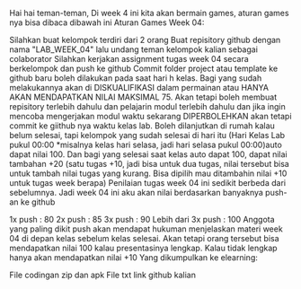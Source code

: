 Hai hai teman-teman, Di week 4 ini kita akan bermain games, aturan games nya bisa dibaca dibawah ini
Aturan Games Week 04:

Silahkan buat kelompok terdiri dari 2 orang
Buat repisitory github dengan nama "LAB_WEEK_04" lalu undang teman kelompok kalian sebagai colaborator
Silahkan kerjakan assignment tugas week 04 secara berkelompok dan push ke github
Commit folder project atau template ke github baru boleh dilakukan pada saat hari h kelas. Bagi yang sudah melakukannya akan di DISKUALIFIKASI dalam permainan atau HANYA AKAN MENDAPATKAN NILAI MAKSIMAL 75. Akan tetapi boleh membuat repisitory terlebih dahulu dan pelajarin modul terlebih dahulu dan jika ingin mencoba mengerjakan modul waktu sekarang DIPERBOLEHKAN akan tetapi commit ke giithub nya waktu kelas lab.
Boleh dilanjutkan di rumah kalau belum selesai, tapi kelompok yang sudah selesai di hari itu (Hari Kelas Lab pukul 00:00 *misalnya kelas hari selasa, jadi hari selasa pukul 00:00)auto dapat nilai 100. Dan bagi yang selesai saat kelas auto dapat 100, dapat nilai tambahan +20 (satu tugas +10, jadi bisa untuk dua tugas, nilai tersebut bisa untuk tambah nilai tugas yang kurang. Bisa dipilih mau ditambahin nilai +10 untuk tugas week berapa)
Penilaian tugas week 04 ini sedikit berbeda dari sebelumnya. Jadi week 04 ini aku akan nilai berdasarkan banyaknya push-an ke github

1x push : 80
2x push : 85
3x push : 90
Lebih dari 3x push : 100
Anggota yang paling dikit push akan mendapat hukuman menjelaskan materi week 04 di depan kelas sebelum kelas selesai. Akan tetapi orang tersebut bisa mendapatkan nilai 100 kalau presentasinya lengkap. Kalau tidak lengkap hanya akan mendapatkan nilai +10
Yang dikumpulkan ke elearning:

File codingan zip dan apk
File txt link github kalian
